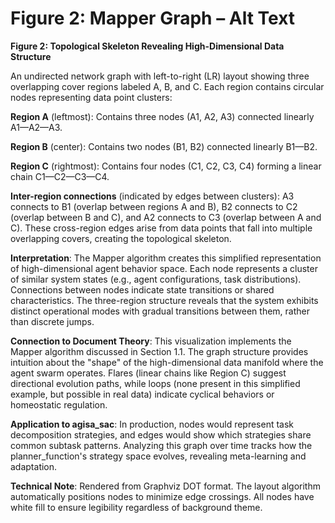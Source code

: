 # Figure 2: Mapper Graph – Alt Text

**Figure 2: Topological Skeleton Revealing High-Dimensional Data Structure**

An undirected network graph with left-to-right (LR) layout showing three overlapping cover regions labeled A, B, and C. Each region contains circular nodes representing data point clusters:

**Region A** (leftmost): Contains three nodes (A1, A2, A3) connected linearly A1—A2—A3.

**Region B** (center): Contains two nodes (B1, B2) connected linearly B1—B2.

**Region C** (rightmost): Contains four nodes (C1, C2, C3, C4) forming a linear chain C1—C2—C3—C4.

**Inter-region connections** (indicated by edges between clusters): A3 connects to B1 (overlap between regions A and B), B2 connects to C2 (overlap between B and C), and A2 connects to C3 (overlap between A and C). These cross-region edges arise from data points that fall into multiple overlapping covers, creating the topological skeleton.

**Interpretation**: The Mapper algorithm creates this simplified representation of high-dimensional agent behavior space. Each node represents a cluster of similar system states (e.g., agent configurations, task distributions). Connections between nodes indicate state transitions or shared characteristics. The three-region structure reveals that the system exhibits distinct operational modes with gradual transitions between them, rather than discrete jumps.

**Connection to Document Theory**: This visualization implements the Mapper algorithm discussed in Section 1.1. The graph structure provides intuition about the "shape" of the high-dimensional data manifold where the agent swarm operates. Flares (linear chains like Region C) suggest directional evolution paths, while loops (none present in this simplified example, but possible in real data) indicate cyclical behaviors or homeostatic regulation.

**Application to agisa_sac**: In production, nodes would represent task decomposition strategies, and edges would show which strategies share common subtask patterns. Analyzing this graph over time tracks how the planner_function's strategy space evolves, revealing meta-learning and adaptation.

**Technical Note**: Rendered from Graphviz DOT format. The layout algorithm automatically positions nodes to minimize edge crossings. All nodes have white fill to ensure legibility regardless of background theme.
